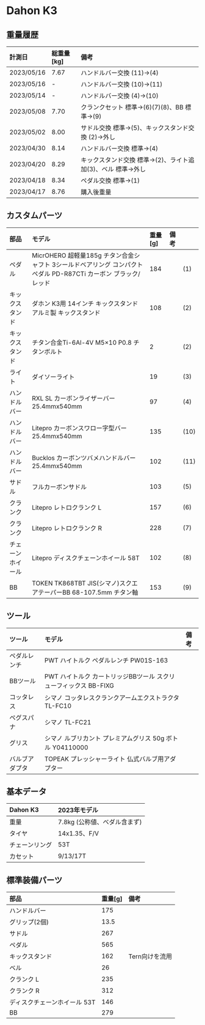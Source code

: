 # Dahon K3

## 重量履歴

|計測日|総重量[kg]|備考|
|:---|:---|:---|
|2023/05/16|7.67|ハンドルバー交換 (11)→(4)|
|2023/05/16|-|ハンドルバー交換 (10)→(11)|
|2023/05/14|-|ハンドルバー交換 (4)→(10)|
|2023/05/08|7.70|クランクセット 標準→(6)(7)(8)、BB 標準→(9)|
|2023/05/02|8.00|サドル交換 標準→(5)、キックスタンド交換 (2)→外し|
|2023/04/30|8.14|ハンドルバー交換 標準→(4)|
|2023/04/20|8.29|キックスタンド交換 標準→(2)、ライト追加(3)、ベル 標準→外し|
|2023/04/18|8.34|ペダル交換 標準→(1)|
|2023/04/17|8.76|購入後重量|

## カスタムパーツ

|部品|モデル|重量[g]|備考||
|:---|:---|:---|:---|:---|
|ペダル|MicrOHERO 超軽量185g チタン合金シャフト 3シールドベアリング コンパクト ペダル PD-R87CTi カーボン ブラック/レッド|184||(1)|
|キックスタンド|ダホン K3用 14インチ キックスタンド アルミ製 キックスタンド|108||(2)|
|キックスタンド|チタン合金Ti-6Al-4V M5×10 P0.8 チタンボルト|2||(2)|
|ライト|ダイソーライト|19||(3)|
|ハンドルバー|RXL SL カーボンライザーバー 25.4mmx540mm|97||(4)|
|ハンドルバー|Litepro カーボンスワロー字型バー 25.4mmx540mm|135||(10)|
|ハンドルバー|Bucklos カーボンツバメハンドルバー 25.4mmx540mm|102||(11)|
|サドル|フルカーボンサドル|103||(5)|
|クランク|Litepro レトロクランク L|157||(6)|
|クランク|Litepro レトロクランク R|228||(7)|
|チェーンホイール|Litepro ディスクチェーンホイール 58T|102||(8)|
|BB|TOKEN TK868TBT JIS(シマノ)スクエアテーパーBB 68-107.5mm チタン軸|153||(9)|

## ツール
|ツール|モデル|備考|
|:---|:---|:---|
|ペダルレンチ|PWT ハイトルク ペダルレンチ PW01S-163||
|BBツール|PWT ハイトルク カートリッジBBツール スクリューフィックス BB-FIXG||
|コッタレス|シマノ コッタレスクランクアームエクストラクタ TL-FC10||
|ペグスパナ|シマノ TL-FC21|
|グリス|シマノ ルブリカント プレミアムグリス 50g ボトル Y04110000||
|バルブアダプタ|TOPEAK プレッシャーライト 仏式バルブ用アダプター||

## 基本データ

|Dahon K3|2023年モデル|
|:---|:---|
|重量|7.8kg (公称値、べダル含まず)|
|タイヤ|14x1.35、F/V|
|チェーンリング|53T|
|カセット|9/13/17T|

## 標準装備パーツ
|部品|重量[g]|備考|
|:---|:---|:---|
|ハンドルバー|175||
|グリップ(2個)|13.5||
|サドル|267||
|ペダル|565||
|キックスタンド|162|Tern向けを流用|
|ベル|26||
|クランク L|235||
|クランク R|312||
|ディスクチェーンホイール 53T|146||
|BB|279||
